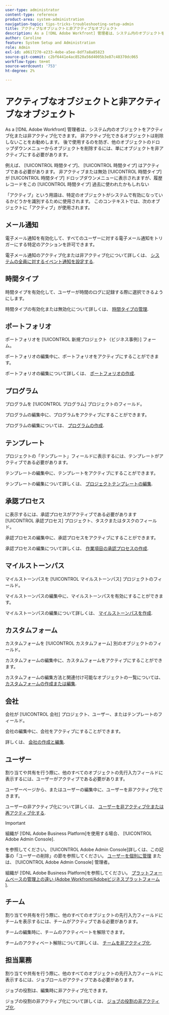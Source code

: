 ```yaml
---
user-type: administrator
content-type: reference
product-area: system-administration
navigation-topic: tips-tricks-troubleshooting-setup-admin
title: アクティブなオブジェクトと非アクティブなオブジェクト
description: As a [!DNL Adobe Workfront] 管理者は、システム内のオブジェクトをアクティブ化または非アクティブ化できます。 非アクティブ化できるオブジェクトは削除しないことをお勧めします。 後で使用するのを防ぎ、他のオブジェクトのドロップダウンメニューからオブジェクトを削除するには、単にオブジェクトを非アクティブにする必要があります。
author: Caroline
feature: System Setup and Administration
role: Admin
exl-id: a0617270-e233-4ebe-a5ee-8df7a8a85823
source-git-commit: c2bf6441e4ac8520a56d4005b3e87c48370dc065
workflow-type: tm+mt
source-wordcount: '753'
ht-degree: 2%

---
```


# アクティブなオブジェクトと非アクティブなオブジェクト

As a [!DNL Adobe Workfront] 管理者は、システム内のオブジェクトをアクティブ化または非アクティブ化できます。 非アクティブ化できるオブジェクトは削除しないことをお勧めします。 後で使用するのを防ぎ、他のオブジェクトのドロップダウンメニューからオブジェクトを削除するには、単にオブジェクトを非アクティブにする必要があります。

例えば、 [!UICONTROL 時間タイプ]、 [!UICONTROL 時間タイプ] はアクティブである必要があります。 非アクティブまたは無効 [!UICONTROL 時間タイプ] が [!UICONTROL 時間タイプ] ドロップダウンメニューに表示されますが、履歴レコードをこの [!UICONTROL 時間タイプ] 過去に使われたかもしれない

「アクティブ」という用語は、特定のオブジェクトがシステムで有効になっているかどうかを識別するために使用されます。 このコンテキストでは、次のオブジェクトに「アクティブ」が使用されます。

## メール通知

電子メール通知を有効化して、すべてのユーザーに対する電子メール通知をトリガーにする特定のアクションを許可できます。

電子メール通知のアクティブ化または非アクティブ化について詳しくは、 [システムの全員に対するイベント通知を設定する](../../administration-and-setup/manage-workfront/emails/configure-event-notifications-for-everyone-in-the-system.md).

## 時間タイプ

時間タイプを有効化して、ユーザーが時間のログに記録する際に選択できるようにします。

時間タイプの有効化または無効化について詳しくは、 [時間タイプの管理](../../administration-and-setup/set-up-workfront/configure-timesheets-schedules/hour-types.md).

## ポートフォリオ

ポートフォリオを [!UICONTROL 新規プロジェクト（ビジネス事例）] フォーム。

ポートフォリオの編集中に、ポートフォリオをアクティブにすることができます。

ポートフォリオの編集について詳しくは、 [ポートフォリオの作成](../../manage-work/portfolios/create-and-manage-portfolios/create-portfolios.md).

## プログラム

プログラムを [!UICONTROL プログラム] プロジェクトのフィールド。

プログラムの編集中に、プログラムをアクティブにすることができます。

プログラムの編集については、 [プログラムの作成](../../manage-work/portfolios/create-and-manage-programs/create-program.md).

## テンプレート

プロジェクトの「テンプレート」フィールドに表示するには、テンプレートがアクティブである必要があります。

テンプレートの編集中に、テンプレートをアクティブにすることができます。

テンプレートの編集について詳しくは、 [プロジェクトテンプレートの編集](../../manage-work/projects/create-and-manage-templates/edit-templates.md).

## 承認プロセス

に表示するには、承認プロセスがアクティブである必要があります [!UICONTROL 承認プロセス] プロジェクト、タスクまたはタスクのフィールド。

承認プロセスの編集中に、承認プロセスをアクティブにすることができます。

承認プロセスの編集について詳しくは、 [作業項目の承認プロセスの作成](../../administration-and-setup/customize-workfront/configure-approval-milestone-processes/create-approval-processes.md).

## マイルストーンパス

マイルストーンパスを [!UICONTROL マイルストーンパス] プロジェクトのフィールド。

マイルストーンパスの編集中に、マイルストーンパスを有効にすることができます。

マイルストーンパスの編集について詳しくは、 [マイルストーンパスを作成](../../administration-and-setup/customize-workfront/configure-approval-milestone-processes/create-milestone-path.md).

## カスタムフォーム

カスタムフォームを [!UICONTROL カスタムフォーム] 別のオブジェクトのフィールド。

カスタムフォームの編集中に、カスタムフォームをアクティブにすることができます。

カスタムフォームの編集方法と関連付け可能なオブジェクトの一覧については、 [カスタムフォームの作成または編集](../../administration-and-setup/customize-workfront/create-manage-custom-forms/create-or-edit-a-custom-form.md).

## 会社

会社が [!UICONTROL 会社] プロジェクト、ユーザー、またはテンプレートのフィールド。

会社の編集中に、会社をアクティブにすることができます。

詳しくは、 [会社の作成と編集](../../administration-and-setup/set-up-workfront/organizational-setup/create-and-edit-companies.md).

## ユーザー

割り当てや共有を行う際に、他のすべてのオブジェクトの先行入力フィールドに表示するには、ユーザーがアクティブである必要があります。

ユーザーページから、またはユーザーの編集中に、ユーザーを非アクティブ化できます。

ユーザーの非アクティブ化について詳しくは、 [ユーザーを非アクティブ化または再アクティブ化する](../../administration-and-setup/add-users/create-and-manage-users/deactivate-a-user.md).

>[!IMPORTANT]
>
>組織が [!DNL Adobe Business Platform]を使用する場合、 [!UICONTROL Adobe Admin Console].
>
>を参照してください。 [!UICONTROL Adobe Admin Console]詳しくは、この記事の「ユーザーの削除」の節を参照してください。 [ユーザーを個別に管理](https://helpx.adobe.com/enterprise/using/manage-users-individually.html) または、 [!UICONTROL Adobe Admin Console] 管理者。
>
>組織が [!DNL Adobe Business Platform]を参照してください。 [プラットフォームベースの管理上の違い (Adobe Workfront/Adobeビジネスプラットフォーム )](../../administration-and-setup/get-started-wf-administration/actions-in-admin-console.md).

## チーム

割り当てや共有を行う際に、他のすべてのオブジェクトの先行入力フィールドにチームを表示するには、チームがアクティブである必要があります。

チームの編集時に、チームのアクティベートを解除できます。

チームのアクティベート解除について詳しくは、 [チームを非アクティブ化](../../people-teams-and-groups/create-and-manage-teams/deactivate-a-team.md).

## 担当業務

割り当てや共有を行う際に、他のすべてのオブジェクトの先行入力フィールドに表示するには、ジョブロールがアクティブである必要があります。

ジョブの役割は、編集時に非アクティブ化できます。

ジョブの役割の非アクティブ化について詳しくは、 [ジョブの役割の非アクティブ化](../../administration-and-setup/set-up-workfront/organizational-setup/deactivate-job-roles.md).
